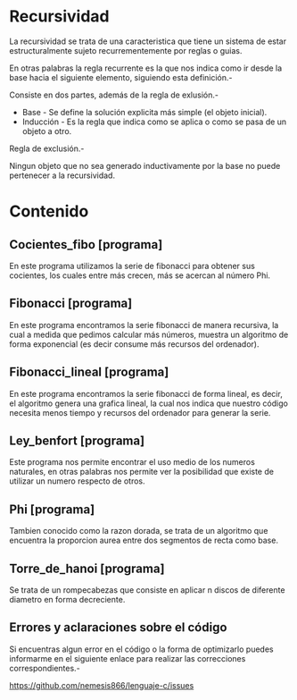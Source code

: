 Recursividad
============

La recursividad se trata de una caracteristica que tiene un sistema de estar estructuralmente sujeto recurrementemente por reglas o guias.

En otras palabras la regla recurrente es la que nos indica como ir desde la base hacia el siguiente elemento, siguiendo esta definición.-

Consiste en dos partes, además de la regla de exlusión.-

* Base - Se define la solución explicita más simple (el objeto inicial).
* Inducción - Es la regla que indica como se aplica o como se pasa de un objeto a otro.

Regla de exclusión.-

Ningun objeto que no sea generado inductivamente por la base no puede pertenecer a la recursividad.

# Contenido

## Cocientes_fibo [programa]

En este programa utilizamos la serie de fibonacci para obtener sus cocientes, los cuales entre más crecen, más se acercan al número Phi.

## Fibonacci [programa]

En este programa encontramos la serie fibonacci de manera recursiva, la cual a medida que pedimos calcular más números, muestra un algoritmo de forma exponencial (es decir consume más recursos del ordenador).

## Fibonacci_lineal [programa]

En este programa encontramos la serie fibonacci de forma lineal, es decir, el algoritmo genera una grafica lineal, la cual nos indica que nuestro código necesita menos tiempo y recursos del ordenador para generar la serie.

## Ley_benfort [programa]

Este programa nos permite encontrar el uso medio de los numeros naturales, en otras palabras nos permite ver la posibilidad que existe de utilizar un numero respecto de otros.

## Phi [programa]

Tambien conocido como la razon dorada, se trata de un algoritmo que encuentra la proporcion aurea entre dos segmentos de recta como base.

## Torre_de_hanoi [programa]

Se trata de un rompecabezas que consiste en aplicar n discos de diferente diametro en forma decreciente.

## Errores y aclaraciones sobre el código

Si encuentras algun error en el código o la forma de optimizarlo puedes informarme en el siguiente enlace para realizar las correcciones correspondientes.-

<a href="https://github.com/nemesis866/Lenguaje-c/issues">https://github.com/nemesis866/lenguaje-c/issues</a>